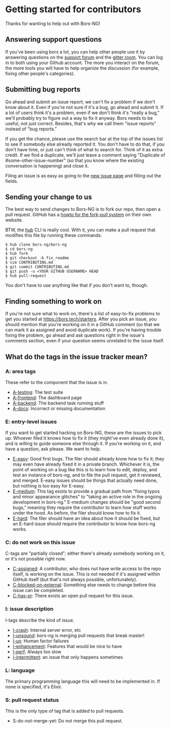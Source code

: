 Getting started for contributors
================================

Thanks for wanting to help out with Bors-NG!


Answering support questions
---------------------------

If you've been using bors a lot,
you can help other people use it by answering questions on the [support forum] and the [gitter room].
You can log in to both using your Github account.
The more you interact on the forum,
the more tools you will have to help organize the discussion (for example, fixing other people's categories).


[support forum]: https://forum.bors.tech/
[gitter room]: https://gitter.im/bors-ng/Lobby


Submitting bug reports
----------------------

Go ahead and submit an issue report;
we can't fix a problem if we don't know about it.
Even if you're not sure if it's a bug,
go ahead and submit it.
If a lot of users think it's a problem,
even if we don't think it's "really a bug,"
we'll probably try to figure out a way to fix it anyway.
Bors needs to be useful, not just correct.
Besides, that's why we call them "issue reports" instead of "bug reports."

If you get the chance,
please use the search bar at the top of the issues list to see if somebody else already reported it.
You don't have to do that,
if you don't have time,
or just can't think of what to search for.
Think of it as extra credit.
If we find a duplicate,
we'll just leave a comment saying "Duplicate of #some-other-issue-number"
(so that you know where the existing conversation is happening)
and close it.

Filing an issue is as easy as going to the [new issue page] and filling out the fields.

[new issue page]: https://github.com/bors-ng/bors-ng/issues/new


Sending your change to us
-------------------------

The best way to send changes to Bors-NG is to fork our repo, then open a pull request.
GitHub has a [howto for the fork-pull system] on their own website.

[howto for the fork-pull system]: https://help.github.com/articles/fork-a-repo/

BTW, the [hub] CLI is really cool.
With it,
you can make a pull request that modifies this file by running these commands:

    $ hub clone bors-ng/bors-ng
    $ cd bors-ng
    $ hub fork
    $ git checkout -b fix_readme
    $ vim CONTRIBUTING.md
    $ git commit CONTRIBUTING.md
    $ git push -u <YOUR GITHUB USERNAME> HEAD
    $ hub pull-request

You don't have to use anything like that if you don't want to,
though.

[hub]: https://hub.github.com/


Finding something to work on
----------------------------

If you're not sure what to work on,
there's a list of easy-to-fix problems to get you started at <https://bors.tech/starters>.
After you pick an issue,
you should mention that you're working on it in a GitHub comment
(so that we can mark it as assigned and avoid duplicate work).
If you're having trouble fixing the problem,
go ahead and ask questions right in the issue's comments section,
even if your question seems unrelated to the issue itself.


What do the tags in the issue tracker mean?
-------------------------------------------

### A: area tags

These refer to the component that the issue is in.

* [A-testing]: The test suite
* [A-frontend]: The dashboard page
* [A-backend]: The backend task running stuff
* [A-docs]: Incorrect or missing documentation

[A-testing]: https://github.com/bors-ng/bors-ng/labels/A-testing
[A-frontend]: https://github.com/bors-ng/bors-ng/labels/A-frontend
[A-backend]: https://github.com/bors-ng/bors-ng/labels/A-backend
[A-docs]: https://github.com/bors-ng/bors-ng/labels/A-docs

### E: entry-level issues

If you want to get started hacking on Bors-NG, these are the issues to pick up. Whoever filed it knows how to fix it (they might've even already done it), and is willing to guide someone else through it. If you're working on it, and have a question, ask please. We want to help.

* [E-easy]: Good first bugs. The filer should already know how to fix it; they may even have already fixed it in a private branch. Whichever it is, the point of working on a bug like this is to learn how to edit, deploy, and test an instance of bors-ng, and to file the pull request, get it reviewed, and merged. E-easy issues should be things that actually need done, but nothing is too easy for E-easy.
* [E-medium]: This tag exists to provide a gradual path from "fixing typos and minor appearance glitches" to "taking an active role in the ongoing development in bors-ng." E-medium changes should be "good second bugs," meaning they require the contributor to learn how stuff works under the hood. As before, the filer should know how to fix it.
* [E-hard]: The filer should have an idea about how it should be fixed, but an E-hard issue should require the contributor to know how bors-ng works.

[E-easy]: https://github.com/bors-ng/bors-ng/labels/E-easy
[E-medium]: https://github.com/bors-ng/bors-ng/labels/E-medium
[E-hard]: https://github.com/bors-ng/bors-ng/labels/E-hard

### C: do not work on this issue

C-tags are "partially closed"; either there's already somebody working on it, or it's not possible right now.

* [C-assigned]: A contributor, who does not have write access to the repo itself, is working on the issue. This is not needed if it's assigned within GitHub itself (but that's not always possible, unfortunately).
* [C-blocked-on-external]: Something else needs to change before this issue can be completed.
* [C-has-pr]: There exists an open pull request for this issue.

[C-assigned]: https://github.com/bors-ng/bors-ng/labels/C-assigned
[C-blocked-on-external]: https://github.com/bors-ng/bors-ng/labels/C-blocked-on-external
[C-has-pr]: https://github.com/bors-ng/bors-ng/labels/C-has-pr

### I: issue description

I-tags describe the kind of issue.

* [I-crash]: Internal server error, etc
* [I-unsound]: bors-ng is merging pull requests that break master!
* [I-ux]: Human factor failures
* [I-enhancement]: Features that would be nice to have
* [I-perf]: Always too slow
* [I-intermittent]: an issue that only happens sometimes

[I-crash]: https://github.com/bors-ng/bors-ng/labels/I-crash
[I-unsound]: https://github.com/bors-ng/bors-ng/labels/I-unsound
[I-ux]: https://github.com/bors-ng/bors-ng/labels/I-ux
[I-enhancement]: https://github.com/bors-ng/bors-ng/labels/I-enhancement
[I-perf]: https://github.com/bors-ng/bors-ng/labels/I-perf
[I-intermittent]: https://github.com/bors-ng/bors-ng/labels/I-intermittent

### L: language

The primary programming language this will need to be implemented in. If none is specified, it's Elixir.

### S: pull request status

This is the only type of tag that is added to pull requests.

* S-do-not-merge-yet: Do not merge this pull request.
